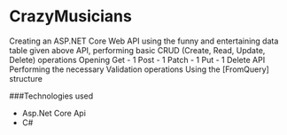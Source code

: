 # CrazyMusicians

Creating an ASP.NET Core Web API using the funny and entertaining data table given above
API, performing basic CRUD (Create, Read, Update, Delete) operations
Opening Get - 1 Post - 1 Patch - 1 Put - 1 Delete API
Performing the necessary Validation operations
Using the [FromQuery] structure

###Technologies used
- Asp.Net Core Api
- C#
